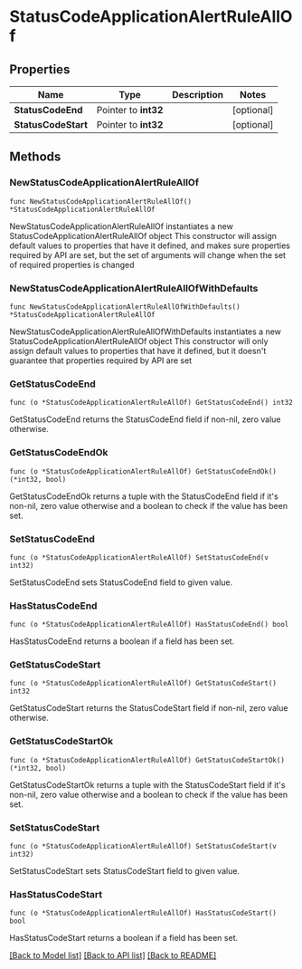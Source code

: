 # StatusCodeApplicationAlertRuleAllOf

## Properties

Name | Type | Description | Notes
------------ | ------------- | ------------- | -------------
**StatusCodeEnd** | Pointer to **int32** |  | [optional] 
**StatusCodeStart** | Pointer to **int32** |  | [optional] 

## Methods

### NewStatusCodeApplicationAlertRuleAllOf

`func NewStatusCodeApplicationAlertRuleAllOf() *StatusCodeApplicationAlertRuleAllOf`

NewStatusCodeApplicationAlertRuleAllOf instantiates a new StatusCodeApplicationAlertRuleAllOf object
This constructor will assign default values to properties that have it defined,
and makes sure properties required by API are set, but the set of arguments
will change when the set of required properties is changed

### NewStatusCodeApplicationAlertRuleAllOfWithDefaults

`func NewStatusCodeApplicationAlertRuleAllOfWithDefaults() *StatusCodeApplicationAlertRuleAllOf`

NewStatusCodeApplicationAlertRuleAllOfWithDefaults instantiates a new StatusCodeApplicationAlertRuleAllOf object
This constructor will only assign default values to properties that have it defined,
but it doesn't guarantee that properties required by API are set

### GetStatusCodeEnd

`func (o *StatusCodeApplicationAlertRuleAllOf) GetStatusCodeEnd() int32`

GetStatusCodeEnd returns the StatusCodeEnd field if non-nil, zero value otherwise.

### GetStatusCodeEndOk

`func (o *StatusCodeApplicationAlertRuleAllOf) GetStatusCodeEndOk() (*int32, bool)`

GetStatusCodeEndOk returns a tuple with the StatusCodeEnd field if it's non-nil, zero value otherwise
and a boolean to check if the value has been set.

### SetStatusCodeEnd

`func (o *StatusCodeApplicationAlertRuleAllOf) SetStatusCodeEnd(v int32)`

SetStatusCodeEnd sets StatusCodeEnd field to given value.

### HasStatusCodeEnd

`func (o *StatusCodeApplicationAlertRuleAllOf) HasStatusCodeEnd() bool`

HasStatusCodeEnd returns a boolean if a field has been set.

### GetStatusCodeStart

`func (o *StatusCodeApplicationAlertRuleAllOf) GetStatusCodeStart() int32`

GetStatusCodeStart returns the StatusCodeStart field if non-nil, zero value otherwise.

### GetStatusCodeStartOk

`func (o *StatusCodeApplicationAlertRuleAllOf) GetStatusCodeStartOk() (*int32, bool)`

GetStatusCodeStartOk returns a tuple with the StatusCodeStart field if it's non-nil, zero value otherwise
and a boolean to check if the value has been set.

### SetStatusCodeStart

`func (o *StatusCodeApplicationAlertRuleAllOf) SetStatusCodeStart(v int32)`

SetStatusCodeStart sets StatusCodeStart field to given value.

### HasStatusCodeStart

`func (o *StatusCodeApplicationAlertRuleAllOf) HasStatusCodeStart() bool`

HasStatusCodeStart returns a boolean if a field has been set.


[[Back to Model list]](../README.md#documentation-for-models) [[Back to API list]](../README.md#documentation-for-api-endpoints) [[Back to README]](../README.md)



